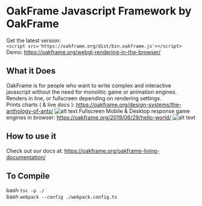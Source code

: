 OakFrame Javascript Framework by OakFrame
======
Get the latest version:  
`<script src='https://oakframe.org/dist/bin.oakframe.js'></script>`  
Demo: https://oakframe.org/webgl-rendering-in-the-browser/  

What it Does
------
OakFrame is for people who want to write complex and interactive javascript without the need for monolitic game or animation engines.  
Renders in line, or fullscreen depending on rendering settings.  
Prints charts ( & live docs ):
https://oakframe.org/design-systems/the-anthology-of-ants/
![alt text](https://oakframe.org/wp-content/uploads/2019/09/Screen-Shot-2019-09-29-at-3.36.02-AM.png)
Fullscreen Mobile & Desktop response game engines in browser:
https://oakframe.org/2019/06/29/hello-world/
![alt text](https://oakframe.org/wp-content/uploads/2019/09/Screen-Shot-2019-09-29-at-3.33.37-AM.png)

How to use it
------
Check out our docs at:
https://oakframe.org/oakframe-living-documentation/

To Compile
------
bash `tsc -p ./` \
bash `webpack --config ./webpack.config.ts`
